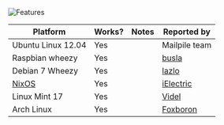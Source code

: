 ![Features](https://github.com/pagekite/Mailpile/wiki/images/page-features.png)

|      Platform      | Works? | Notes | Reported by |
| ------------------ | ------ | ----- | ----------- |
| Ubuntu Linux 12.04 | Yes    |       | Mailpile team |
| Raspbian wheezy    | Yes    |       | [busla](https://github.com/busla) |
| Debian 7 Wheezy    | Yes    |       | [lazlo](https://github.com/lazlolazlolazlo) |
| [NixOS](http://nixos.org) | Yes    |       | [iElectric](https://github.com/iElectric) |
| Linux Mint 17      | Yes    |       | [Videl](https://github.com/Videl) |
| Arch Linux         | Yes    |       | [Foxboron](https://github.com/Foxboron) |